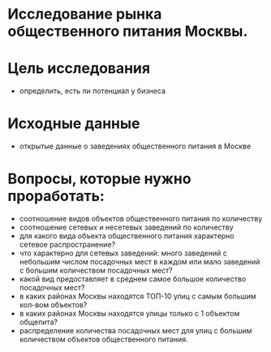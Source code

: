 # Исследование рынка общественного питания Москвы.

# Цель исследования
- определить, есть ли потенциал у бизнеса

# Исходные данные
- открытые данные о заведениях общественного питания в Москве

# Вопросы, которые нужно проработать:
- соотношение видов объектов общественного питания по количеству
- соотношение сетевых и несетевых заведений по количеству
- для какого вида объекта общественного питания характерно сетевое распространение?
- что характерно для сетевых заведений: много заведений с небольшим числом посадочных мест в каждом или мало заведений с большим количеством посадочных мест?
- какой вид предоставляет в среднем самое большое количество посадочных мест?
- в каких районах Москвы находятся ТОП-10 улиц с самым большим кол-вом объектов?
- в каких районах Москвы находятся улицы только с 1 объектом общепита?
- распределение количества посадочных мест для улиц с большим количеством объектов общественного питания.
